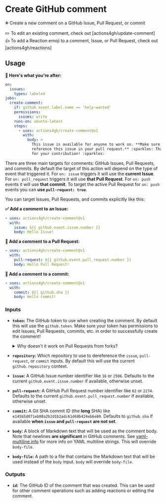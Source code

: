 # Create GitHub comment

➕ Create a new comment on a GitHub Issue, Pull Request, or commit

✏️ To edit an existing comment, check out [actions4gh/update-comment] \
👍 To add a Reaction emoji to a comment, Issue, or Pull Request, check out
[actions4gh/reactions]

## Usage

**🚀 Here's what you're after:**

```yml
on:
  issues:
    types: labeled
jobs:
  create-comment:
    if: github.event.label.name == 'help-wanted'
    permissions:
      issues: write
    runs-on: ubuntu-latest
    steps:
      - uses: actions4gh/create-comment@v1
        with:
          body: >
            This issue is available for anyone to work on. **Make sure to
            reference this issue in your pull request.** :sparkles: Thank you
            for your contribution! :sparkles:
```

There are three main targets for comments: GitHub Issues, Pull Requests, and
commits. By default the target of this action will depend on the type of event
that triggered it. For `on: issue` triggers it will use the **current Issue**. For
`on: pull_request` triggers it will use **that Pull Request**. For `on: push` events
it will use **that commit**. To target the active Pull Request for `on: push` events
you can **use `pull-request: true`**.

You can target Issues, Pull Requests, and commits explicitly like this:

**✅ Add a comment to an Issue:**

```yml
- uses: actions4gh/create-comment@v1
  with:
    issue: ${{ github.event.issue.number }}
    body: Hello Issue!
```

**🔀 Add a comment to a Pull Request:**

```yml
- uses: actions4gh/create-comment@v1
  with:
    pull-request: ${{ github.event.pull_request.number }}
    body: Hello Pull Request!
```

**📄 Add a comment to a commit:**

```yml
- uses: actions4gh/create-comment@v1
  with:
    commit: ${{ github.sha }}
    body: Hello commit!
```

### Inputs

- **`token`:** The GitHub token to use when creating the comment. By default this will use the `github.token`. Make sure your token has permissions to edit Issues, Pull Requests, commits, etc. in order to successfully create the comment!

    <details><summary>Why doesn't it work on Pull Requests from forks?</summary>

    In *public* repositories this action does not work in `pull_request` workflows when triggered by forks.
    Any attempt will be met with the error, `Resource not accessible by integration`.
    This is due to token restrictions put in place by GitHub Actions. Private repositories can be configured to [enable workflows from private forks] to run without restriction. See [Restrictions on forks] for further explanation. Alternatively, use the [`pull_request_target`](https://docs.github.com/en/actions/using-workflows/events-that-trigger-workflows#pull_request_target) event to comment on pull request commits.

    </details>

- **`repository`:** Which repository to use to dereference the `issue`, `pull-request`, or `commit` inputs. By default this will use the current `github.repository` context.

- **`issue`:** A GitHub Issue number identifier like `16` or `2506`. Defaults to the current `github.event.issue.number` if available, otherwise unset.

- **`pull-request`:** A GitHub Pull Request number identifier like `62` or `2274`. Defaults to the current `github.event.pull_request.number` if available, otherwise unset.

- **`commit`:** A Git SHA commit ID (the **long** SHA) like `e145b5d071eb08a2b2d1b2adc61d68b424eb6e80`. Defaults to `github.sha` if available **when `issue` and `pull-request` are not set**.

- **`body`:** A block of Markdown text that will be used as the comment body. Note that newlines **are significant** in GitHub comments. See [yaml-multiline.info] for more info on YAML multiline strings. This will override `body-file`.

- **`body-file`:** A path to a file that contains the Markdown text that will be used instead of the `body` input. `body` will override `body-file`.

### Outputs

- **`id`:** The GitHub ID of the comment that was created. This can be used for other comment operations such as adding reactions or editing the comment.

<!-- ### Using a markdown template

In this example, a markdown template file is added to the repository at `.github/comment-template.md` with the following content.
```
This is a test comment template
Render template variables such as {{ .foo }} and {{ .bar }}.
```

The template is rendered using the [render-template](https://github.com/chuhlomin/render-template) action and the result is used to create the comment.
```yml
      - name: Render template
        id: template
        uses: chuhlomin/render-template@v1.4
        with:
          template: .github/comment-template.md
          vars: |
            foo: this
            bar: that

      - name: Create commit comment
        uses: peter-evans/commit-comment@v3
        with:
          body: ${{ steps.template.outputs.result }}
```

### Accessing commits and comments in other repositories

You can create and update commit comments in another repository by using a [PAT](https://docs.github.com/en/authentication/keeping-your-account-and-data-secure/creating-a-personal-access-token) instead of `GITHUB_TOKEN`.
The user associated with the PAT must have write access to the repository.

## License

[MIT](LICENSE) -->

<!-- prettier-ignore-start -->
[restrictions on forks]: https://github.com/peter-evans/create-pull-request/blob/main/docs/concepts-guidelines.md#restrictions-on-repository-forks
[yaml-multiline.info]: https://yaml-multiline.info/
<!-- prettier-ignore-end -->
